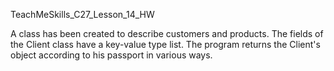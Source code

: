 TeachMeSkills_C27_Lesson_14_HW

A class has been created to describe customers and products.
The fields of the Client class have a key-value type list.
The program returns the Client's object according to his passport in various ways.
